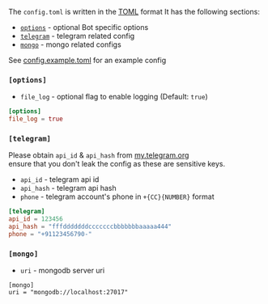 The `config.toml` is written in the [TOML](https://toml.io/en/) format
It has the following sections:

- [`options`](#options) - optional Bot specific options
- [`telegram`](#telegram) - telegram related config
- [`mongo`](#mongo) - mongo related configs

See [config.example.toml](config.example.toml) for an example config

### `[options]`

- `file_log` - optional flag to enable logging (Default: `true`)

```toml
[options]
file_log = true
```

### `[telegram]`

Please obtain `api_id` & `api_hash` from [my.telegram.org](my.telegram.org) \
ensure that you don't leak the config as these are sensitive keys.

- `api_id` - telegram api id
- `api_hash` - telegram api hash
- `phone` - telegram account's phone in `+{CC}{NUMBER}` format

```toml
[telegram]
api_id = 123456
api_hash = "fffdddddddcccccccbbbbbbbaaaaa444"
phone = "+91123456790-"
```

### `[mongo]`

- `uri` - mongodb server uri

```
[mongo]
uri = "mongodb://localhost:27017"
```
